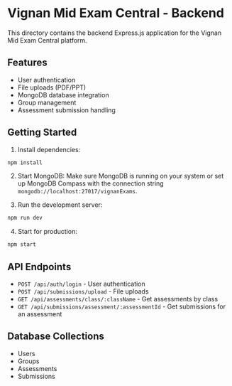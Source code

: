 
# Vignan Mid Exam Central - Backend

This directory contains the backend Express.js application for the Vignan Mid Exam Central platform.

## Features

- User authentication
- File uploads (PDF/PPT)
- MongoDB database integration
- Group management
- Assessment submission handling

## Getting Started

1. Install dependencies:
```bash
npm install
```

2. Start MongoDB:
Make sure MongoDB is running on your system or set up MongoDB Compass with the connection string `mongodb://localhost:27017/vignanExams`.

3. Run the development server:
```bash
npm run dev
```

4. Start for production:
```bash
npm start
```

## API Endpoints

- `POST /api/auth/login` - User authentication
- `POST /api/submissions/upload` - File uploads
- `GET /api/assessments/class/:className` - Get assessments by class
- `GET /api/submissions/assessment/:assessmentId` - Get submissions for an assessment

## Database Collections

- Users
- Groups
- Assessments
- Submissions
